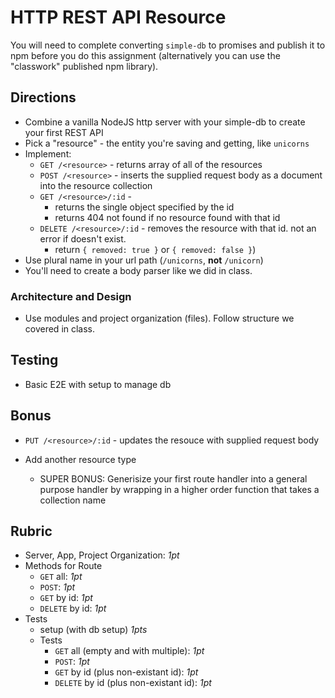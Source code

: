HTTP REST API Resource
===

You will need to complete converting `simple-db` to promises and publish it to npm before you do this assignment 
(alternatively you can use the "classwork" published npm library).

## Directions

* Combine a vanilla NodeJS http server with your simple-db to create your first REST API
* Pick a "resource" - the entity you're saving and getting, like `unicorns`
* Implement:
    * `GET /<resource>` - returns array of all of the resources
    * `POST /<resource>` - inserts the supplied request body as a document into the resource collection
    * `GET /<resource>/:id` -
      * returns the single object specified by the id
      * returns 404 not found if no resource found with that id    
    * `DELETE /<resource>/:id` - removes the resource with that id. not an error if doesn't exist. 
      * return `{ removed: true }` or `{ removed: false }`)
* Use plural name in your url path (`/unicorns`, **not** `/unicorn`)
* You'll need to create a body parser like we did in class.

### Architecture and Design

* Use modules and project organization (files). Follow structure we covered in class.

## Testing

* Basic E2E with setup to manage db

## Bonus

* `PUT /<resource>/:id` - updates the resouce with supplied request body

* Add another resource type
  * SUPER BONUS: Generisize your first route handler into a general purpose
  handler by wrapping in a higher order function that takes a collection name

## Rubric

* Server, App, Project Organization: *1pt*
* Methods for Route
  * `GET` all: *1pt*
  * `POST`: *1pt*
  * `GET` by id: *1pt*
  * `DELETE` by id: *1pt*
* Tests
  * setup (with db setup) *1pts*
  * Tests
      * `GET` all (empty and with multiple): *1pt*
      * `POST`: *1pt*
      * `GET` by id (plus non-existant id): *1pt*
      * `DELETE` by id (plus non-existant id): *1pt*

